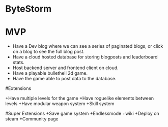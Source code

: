 # ByteStorm

# MVP

+ Have a Dev blog where we can see a series of paginated blogs, or click on a blog to see the full blog post.
+ Have a cloud hosted database for storing blogposts and leaderboard stats.
+ Host backend server and frontend client on cloud.
+ Have a playable bullethell 2d game.
+ Have the game able to post data to the database.

#Extensions

+Have multiple levels for the game
+Have roguelike elements between levels
+Have modular weapon system
+Skill system

#Super Extensions
+Save game system
+Endlessmode
+wiki
+Deploy on steam
+Community page
